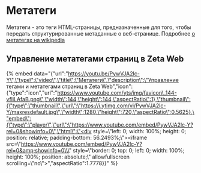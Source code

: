 # Метатеги

Метатеги - это теги HTML-страницы, предназначенные для того, чтобы передать структурированные метаданные о веб-странице. Подробнее [о метатегах на wikipedia](https://ru.wikipedia.org/wiki/%D0%9C%D0%B5%D1%82%D0%B0%D1%82%D0%B5%D0%B3%D0%B8)

## Управление метатегами страниц в Zeta Web

{% embed data="{\"url\":\"https://youtu.be/PywVJA2lc-Y\",\"type\":\"video\",\"title\":\"Метатеги\",\"description\":\"Управление тегами и метатегами страниц в Zeta Web\",\"icon\":{\"type\":\"icon\",\"url\":\"https://www.youtube.com/yts/img/favicon\_144-vfliLAfaB.png\",\"width\":144,\"height\":144,\"aspectRatio\":1},\"thumbnail\":{\"type\":\"thumbnail\",\"url\":\"https://i.ytimg.com/vi/PywVJA2lc-Y/maxresdefault.jpg\",\"width\":1280,\"height\":720,\"aspectRatio\":0.5625},\"embed\":{\"type\":\"player\",\"url\":\"https://www.youtube.com/embed/PywVJA2lc-Y?rel=0&showinfo=0\",\"html\":\"<div style=\\\"left: 0; width: 100%; height: 0; position: relative; padding-bottom: 56.2493%;\\\"><iframe src=\\\"https://www.youtube.com/embed/PywVJA2lc-Y?rel=0&amp;showinfo=0\\\" style=\\\"border: 0; top: 0; left: 0; width: 100%; height: 100%; position: absolute;\\\" allowfullscreen scrolling=\\\"no\\\"></iframe></div>\",\"aspectRatio\":1.7778}}" %}



